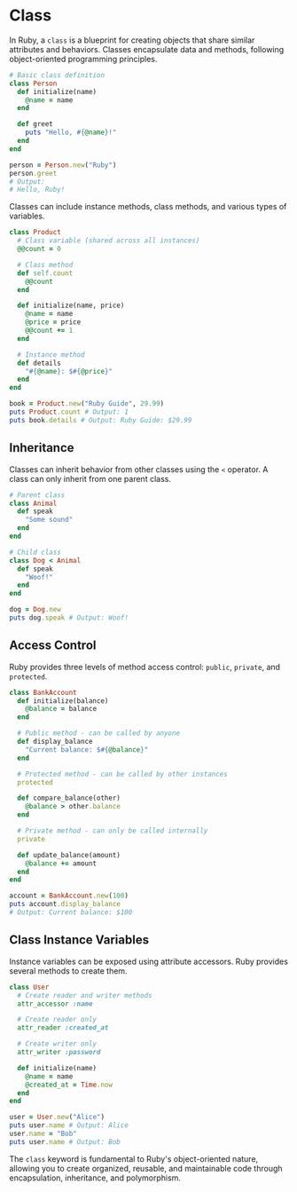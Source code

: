 # Class

In Ruby, a `class` is a blueprint for creating objects that share similar attributes and behaviors. Classes encapsulate data and methods, following object-oriented programming principles.

```ruby
# Basic class definition
class Person
  def initialize(name)
    @name = name
  end

  def greet
    puts "Hello, #{@name}!"
  end
end

person = Person.new("Ruby")
person.greet
# Output:
# Hello, Ruby!
```

Classes can include instance methods, class methods, and various types of variables.

```ruby
class Product
  # Class variable (shared across all instances)
  @@count = 0

  # Class method
  def self.count
    @@count
  end

  def initialize(name, price)
    @name = name
    @price = price
    @@count += 1
  end

  # Instance method
  def details
    "#{@name}: $#{@price}"
  end
end

book = Product.new("Ruby Guide", 29.99)
puts Product.count # Output: 1
puts book.details # Output: Ruby Guide: $29.99
```

## Inheritance

Classes can inherit behavior from other classes using the `<` operator. A class can only inherit from one parent class.

```ruby
# Parent class
class Animal
  def speak
    "Some sound"
  end
end

# Child class
class Dog < Animal
  def speak
    "Woof!"
  end
end

dog = Dog.new
puts dog.speak # Output: Woof!
```

## Access Control

Ruby provides three levels of method access control: `public`, `private`, and `protected`.

```ruby
class BankAccount
  def initialize(balance)
    @balance = balance
  end

  # Public method - can be called by anyone
  def display_balance
    "Current balance: $#{@balance}"
  end

  # Protected method - can be called by other instances
  protected

  def compare_balance(other)
    @balance > other.balance
  end

  # Private method - can only be called internally
  private

  def update_balance(amount)
    @balance += amount
  end
end

account = BankAccount.new(100)
puts account.display_balance
# Output: Current balance: $100
```

## Class Instance Variables

Instance variables can be exposed using attribute accessors. Ruby provides several methods to create them.

```ruby
class User
  # Create reader and writer methods
  attr_accessor :name

  # Create reader only
  attr_reader :created_at

  # Create writer only
  attr_writer :password

  def initialize(name)
    @name = name
    @created_at = Time.now
  end
end

user = User.new("Alice")
puts user.name # Output: Alice
user.name = "Bob"
puts user.name # Output: Bob
```

The `class` keyword is fundamental to Ruby's object-oriented nature, allowing you to create organized, reusable, and maintainable code through encapsulation, inheritance, and polymorphism.
